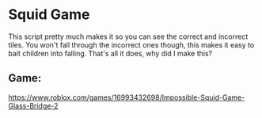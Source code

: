 # Squid Game
This script pretty much makes it so you can see the correct and incorrect tiles. You won't fall through the incorrect ones though, this makes it easy to bait children into falling. That's all it does, why did I make this?
## Game:
https://www.roblox.com/games/16993432698/Impossible-Squid-Game-Glass-Bridge-2
